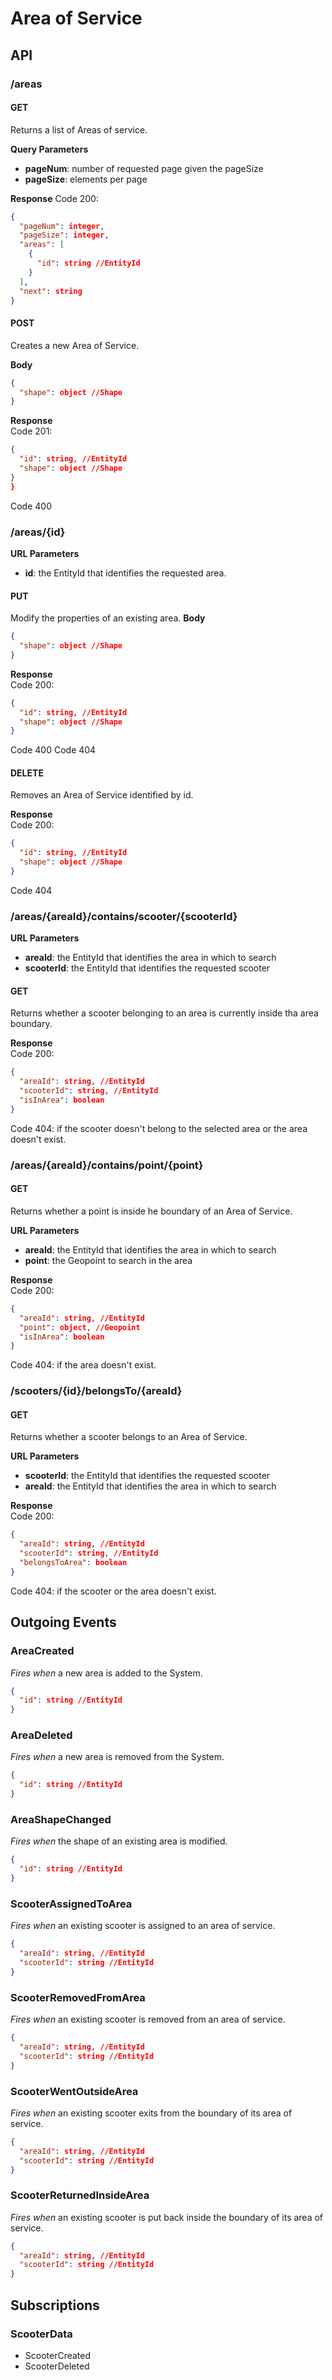 # Area of Service

## API

### /areas

#### GET
Returns a list of Areas of service.

**Query Parameters**  
- **pageNum**: number of requested page given the pageSize
- **pageSize**: elements per page

**Response**
Code 200:
```json
{
  "pageNum": integer,
  "pageSize": integer,
  "areas": [
    {
      "id": string //EntityId
    }
  ],
  "next": string
}
```

#### POST
Creates a new Area of Service.

**Body**
```json
{
  "shape": object //Shape
}
```

**Response**  
Code 201:
```json
{
  "id": string, //EntityId
  "shape": object //Shape
}
}
```

Code 400

### /areas/{id}

**URL Parameters**  
- **id**: the EntityId that identifies the requested area.

#### PUT
Modify the properties of an existing area.
**Body**
```json
{
  "shape": object //Shape
}
```

**Response**  
Code 200:
```json
{
  "id": string, //EntityId
  "shape": object //Shape
}
```
Code 400
Code 404

#### DELETE
Removes an Area of Service identified by id.

**Response**  
Code 200:
```json
{
  "id": string, //EntityId
  "shape": object //Shape
}
```

Code 404

### /areas/{areaId}/contains/scooter/{scooterId}

**URL Parameters**  
- **areaId**: the EntityId that identifies the area in which to search
- **scooterId**: the EntityId that identifies the requested scooter

#### GET
Returns whether a scooter belonging to an area is currently inside tha area boundary.

**Response**  
Code 200:
```json
{
  "areaId": string, //EntityId
  "scooterId": string, //EntityId
  "isInArea": boolean
}
```

Code 404: if the scooter doesn't belong to the selected area or the area doesn't exist.

### /areas/{areaId}/contains/point/{point}

#### GET
Returns whether a point is inside he boundary of an Area of Service.

**URL Parameters**  
- **areaId**: the EntityId that identifies the area in which to search
- **point**: the Geopoint to search in the area

**Response**  
Code 200:
```json
{
  "areaId": string, //EntityId
  "point": object, //Geopoint
  "isInArea": boolean
}
```

Code 404: if the area doesn't exist.

### /scooters/{id}/belongsTo/{areaId}

#### GET
Returns whether a scooter belongs to an Area of Service.

**URL Parameters**  
- **scooterId**: the EntityId that identifies the requested scooter
- **areaId**: the EntityId that identifies the area in which to search

**Response**  
Code 200:
```json
{
  "areaId": string, //EntityId
  "scooterId": string, //EntityId
  "belongsToArea": boolean
}
```

Code 404: if the scooter or the area doesn't exist.

## Outgoing Events

<!-- TODO Not Sure -->
### AreaCreated
*Fires when* a new area is added to the System.
```json
{
  "id": string //EntityId
}
```
<!-- TODO Not Sure -->
### AreaDeleted
*Fires when* a new area is removed from the System.
```json
{
  "id": string //EntityId
}
```
<!-- TODO Not Sure -->
### AreaShapeChanged
*Fires when* the shape of an existing area is modified.
```json
{
  "id": string //EntityId
}
```

### ScooterAssignedToArea
*Fires when* an existing scooter is assigned to an area of service.
```json
{
  "areaId": string, //EntityId
  "scooterId": string //EntityId
}
```

### ScooterRemovedFromArea
*Fires when* an existing scooter is removed from an area of service.
```json
{
  "areaId": string, //EntityId
  "scooterId": string //EntityId
}
```

### ScooterWentOutsideArea
*Fires when* an existing scooter exits from the boundary of its area of service.
```json
{
  "areaId": string, //EntityId
  "scooterId": string //EntityId
}
```

### ScooterReturnedInsideArea
*Fires when* an existing scooter is put back inside the boundary of its area of service.
```json
{
  "areaId": string, //EntityId
  "scooterId": string //EntityId
}
```

## Subscriptions

### ScooterData  
- ScooterCreated
- ScooterDeleted